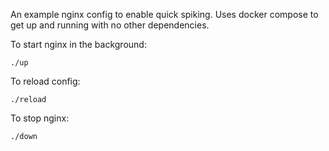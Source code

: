 An example nginx config to enable quick spiking.  Uses docker compose to get up and running with no other dependencies.

To start nginx in the background:

```
./up
```

To reload config:

```
./reload
```

To stop nginx:

```
./down
```
